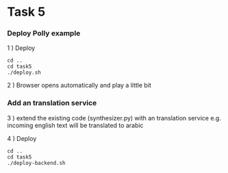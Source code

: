 # Task 5


### Deploy Polly example
1 ) Deploy


    cd ..  
    cd task5  
    ./deploy.sh
    
2 ) Browser opens automatically and play a little bit


### Add an translation service
3 ) extend the existing code (synthesizer.py) with an translation service e.g. incoming english text will be translated to arabic 

4 ) Deploy

    cd ..  
    cd task5  
    ./deploy-backend.sh